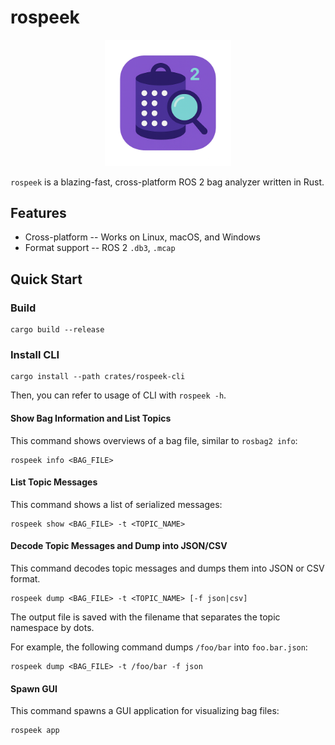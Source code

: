 # rospeek

<div align="center">
    <img src="./docs/assets/icon.png" alt="icon" width="40%"/>
</div>

`rospeek` is a blazing-fast, cross-platform ROS 2 bag analyzer written in Rust.

## Features

- Cross-platform -- Works on Linux, macOS, and Windows
- Format support -- ROS 2 `.db3`, `.mcap`

## Quick Start

### Build

```shell
cargo build --release
```

### Install CLI

```shell
cargo install --path crates/rospeek-cli
```

Then, you can refer to usage of CLI with `rospeek -h`.

#### Show Bag Information and List Topics

This command shows overviews of a bag file, similar to `rosbag2 info`:

```shell
rospeek info <BAG_FILE>
```

#### List Topic Messages

This command shows a list of serialized messages:

```shell
rospeek show <BAG_FILE> -t <TOPIC_NAME>
```

#### Decode Topic Messages and Dump into JSON/CSV

This command decodes topic messages and dumps them into JSON or CSV format.

```shell
rospeek dump <BAG_FILE> -t <TOPIC_NAME> [-f json|csv]
```

The output file is saved with the filename that separates the topic namespace by dots.

For example, the following command dumps `/foo/bar` into `foo.bar.json`:

```shell
rospeek dump <BAG_FILE> -t /foo/bar -f json
```

#### Spawn GUI

This command spawns a GUI application for visualizing bag files:

```shell
rospeek app
```
